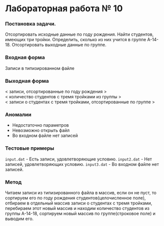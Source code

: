 # Лабораторная работа № 10

### Постановка задачи.
Отсортировать исходные данные по году рождения. Найти студентов, имеющих три тройки. Определить, сколько из них учится в группе А-14-18. Отсортировать выходные данные по группе. 

### Входная форма
Записи в типизированном файле
### Выходная форма
\< записи, отсортированные по году рождения > \
\< количество студентов с тремя тройками из группы > \
\< записи о студентах с тремя тройками, отсортированные по группе  > 
### Аномалии
- Недостаточно параметров
- Невозможно открыть файл
- Во входном файле нет записей
### Тестовые примеры
`input.dat` - Есть записи, удовлетворяющие условию.
`input2.dat` - Нет записей, удовлетворяющих условию.
`input3.dat` - Во входном файле нет записей.
### Метод
Читаем записи из типизированного файла в массив, если он не пуст, то сортируем его по году рождения студентов(целочисленное поле), отбираем в отдельный массив записи о студентах с тремя тройками, перебираем этот новый массив и находим количество студентов из группы А-14-18, сортируем новый массив по группе(строковое поле) и выводим его.